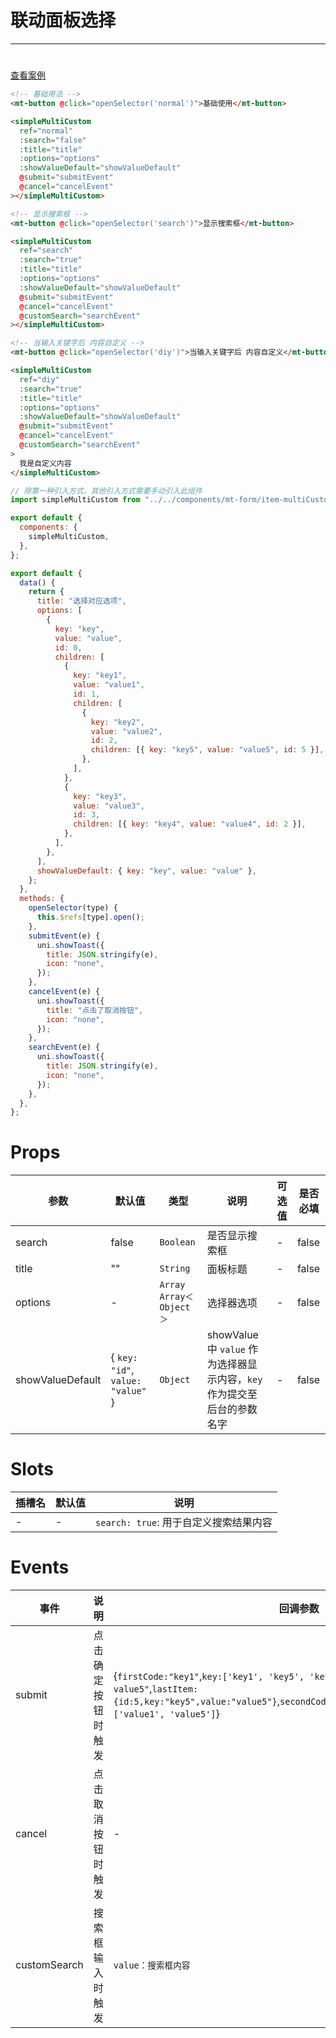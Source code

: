 # 联动面板选择

---

#

[查看案例](https://env-00jxgns8zjjt-static.normal.cloudstatic.cn/index.html#/pages/popup/simpleMultiCustom)

```html
<!-- 基础用法 -->
<mt-button @click="openSelector('normal')">基础使用</mt-button>

<simpleMultiCustom
  ref="normal"
  :search="false"
  :title="title"
  :options="options"
  :showValueDefault="showValueDefault"
  @submit="submitEvent"
  @cancel="cancelEvent"
></simpleMultiCustom>

<!-- 显示搜索框 -->
<mt-button @click="openSelector('search')">显示搜索框</mt-button>

<simpleMultiCustom
  ref="search"
  :search="true"
  :title="title"
  :options="options"
  :showValueDefault="showValueDefault"
  @submit="submitEvent"
  @cancel="cancelEvent"
  @customSearch="searchEvent"
></simpleMultiCustom>

<!-- 当输入关键字后 内容自定义 -->
<mt-button @click="openSelector('diy')">当输入关键字后 内容自定义</mt-button>

<simpleMultiCustom
  ref="diy"
  :search="true"
  :title="title"
  :options="options"
  :showValueDefault="showValueDefault"
  @submit="submitEvent"
  @cancel="cancelEvent"
  @customSearch="searchEvent"
>
  我是自定义内容
</simpleMultiCustom>
```

```javascript
// 除第一种引入方式，其他引入方式需要手动引入此组件
import simpleMultiCustom from "../../components/mt-form/item-multiCustom/simple-multi-custom.vue";

export default {
  components: {
    simpleMultiCustom,
  },
};
```

```javascript
export default {
  data() {
    return {
      title: "选择对应选项",
      options: [
        {
          key: "key",
          value: "value",
          id: 0,
          children: [
            {
              key: "key1",
              value: "value1",
              id: 1,
              children: [
                {
                  key: "key2",
                  value: "value2",
                  id: 2,
                  children: [{ key: "key5", value: "value5", id: 5 }],
                },
              ],
            },
            {
              key: "key3",
              value: "value3",
              id: 3,
              children: [{ key: "key4", value: "value4", id: 2 }],
            },
          ],
        },
      ],
      showValueDefault: { key: "key", value: "value" },
    };
  },
  methods: {
    openSelector(type) {
      this.$refs[type].open();
    },
    submitEvent(e) {
      uni.showToast({
        title: JSON.stringify(e),
        icon: "none",
      });
    },
    cancelEvent(e) {
      uni.showToast({
        title: "点击了取消按钮",
        icon: "none",
      });
    },
    searchEvent(e) {
      uni.showToast({
        title: JSON.stringify(e),
        icon: "none",
      });
    },
  },
};
```

# Props

| 参数             | 默认值                            | 类型                      | 说明                                                                    | 可选值 | 是否必填 |
| ---------------- | --------------------------------- | ------------------------- | ----------------------------------------------------------------------- | ------ | -------- |
| search           | false                             | `Boolean`                 | 是否显示搜索框                                                          | -      | false    |
| title            | ""                                | `String`                  | 面板标题                                                                | -      | false    |
| options          | -                                 | `Array` `Array＜Object＞` | 选择器选项                                                              | -      | false    |
| showValueDefault | { `key: "id"`, `value: "value"` } | `Object`                  | showValue 中 `value` 作为选择器显示内容，`key` 作为提交至后台的参数名字 | -      | false    |

# Slots

| 插槽名 | 默认值 | 说明                                   |
| ------ | ------ | -------------------------------------- |
| -      | -      | `search: true`: 用于自定义搜索结果内容 |

# Events

| 事件         | 说明               | 回调参数                                                                                                                                                                                    |
| ------------ | ------------------ | ------------------------------------------------------------------------------------------------------------------------------------------------------------------------------------------- |
| submit       | 点击确定按钮时触发 | {`firstCode:"key1"`,`key:['key1', 'key5', 'key5']`,`label:"value1-value5"`,`lastItem:{id:5,key:"key5",value:"value5"}`,`secondCode:"key5"`,`thirdCode:"key5"`,`value:['value1', 'value5']`} |
| cancel       | 点击取消按钮时触发 | -                                                                                                                                                                                           |
| customSearch | 搜索框输入时触发   | `value：搜索框内容`                                                                                                                                                                         |
